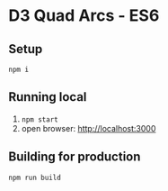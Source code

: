 # D3 Quad Arcs - ES6

## Setup
`npm i`

## Running local
1. `npm start`
2. open browser: [http://localhost:3000](http://localhost:3000)

## Building for production
`npm run build`
